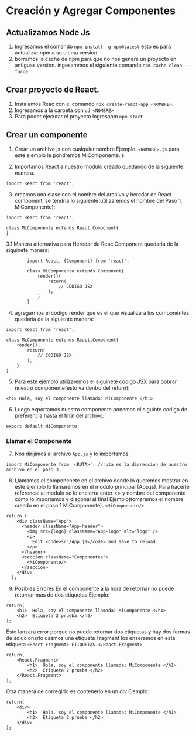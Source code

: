 # Creación y Agregar Componentes

## Actualizamos Node Js 
1. Ingresamos el comando `npm install -g npm@latest` esto es para actualizar npm a su ultima version.
2. borramos la cache de npm para que no nos genere un proyecto en antiguas version. ingesammos el siguiente comando `npm cache clean --force`.

## Crear proyecto de React.
1. Instalamos Reac con el comando `npx create-react-app <NOMBRE>`.
2. Ingresamos a la carpeta con `cd <NOMBRE>`
3. Para poder ejecutar el proyecto ingresaom `npm start`

## Crear un componente
1. Crear un archivo js con cualquier nombre Ejemplo: `<NOMBRE>.js` para este ejemplo le pondremos MiComponente.js

2. Importamos React a nuestro modulo creado quedando de la siguiente manera.
```
import React from 'react';
```

3. creamos una clase con el nombre del archivo y heredar de React component, se tendria lo siguiente(utilizaremos el nombre del Paso 1. MiComponente):
```
import React from 'react';

class MiComponente extends React.Component{
}
```
   3.1 Manera alternativa para Heredar de Reac.Component quedaria de la siguinete manera:
```
        import React, {Component} from 'react';

        class MiComponente extends Component{
            render(){
                return(
                    // CODIGO JSX
                );
            }
        }
```

4. agregarmos el codigo render que es el que visualizara los componentes quedaria de la siguiente manera:
```
import React from 'react';

class MiComponente extends React.Component{
    render(){
        return(
            // CODIGO JSX
        );
    }
}
```

5. Para este ejemplo utilizaremos el siguinete codigo JSX para pobrar nuestro componente(esto va dentro del return):
```
<h1> Hola, soy el componente llamado: MiComponente </h1>
```

6. Luego exportamos nuestro componente ponemos el siguinte codigo de preferencia hasta el final del archivo:
```
export default MiComponente;
```

### Llamar el Componente
7. Nos dirijimos al archivo `App.js` y lo importamos 
```
import MiComponente from '<RUTA>'; //ruta es la dirreccion de nuestro archivo en el paso 3
```

8. Llamamos el componenete en el archivo donde lo queremos mostrar en este ejemplo lo llamaremos en el modulo principal (App.js). Para hacerle referencai al modulo se le encierra enter <> y nombre del componente como lo importamos y diagonal al final Ejemplo(tomaremos el nombre creado en el paso 1 MiComponente): `<MiComponente/>`
```
return (
    <div className="App">
      <header className="App-header">
        <img src={logo} className="App-logo" alt="logo" />
        <p>
          Edit <code>src/App.js</code> and save to reload.
        </p>
      </header>
      <seccion className="Componentes">
        <MiComponente/>   
      </seccion>
    </div>
  );
```
9. Posibles Errores
En el componente a la hora de retornar no puede retornar mas de dos etiquetas Ejemplo:
```
return(
    <h1>  Hola, soy el componente llamada: MiComponente </h1>
    <h2>  Etiqueta 2 prueba </h2>
);
```
Esto lanzara error porque no puede retornar dos etiquetas y hay dos formas de solucionarlo usamos una etiqueta Fragment los enseramos en esta etiqueta `<React.Fragment> ETIQUETAS </React.Fragment> `
```
return(
    <React.Fragment>
        <h1>  Hola, soy el componente llamada: MiComponente </h1>
        <h2>  Etiqueta 2 prueba </h2>
    </React.Fragment>
);
```
Otra manera de corregirlo es contenerlo en un div Ejemplo:
```
return(
    <div>
        <h1>  Hola, soy el componente llamada: MiComponente </h1>
        <h2>  Etiqueta 2 prueba </h2>
    </div>
);
```
